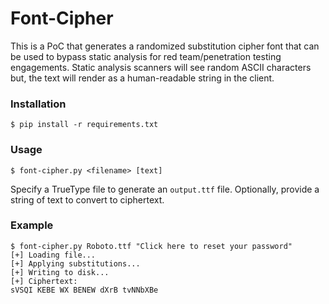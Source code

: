 # Font-Cipher
This is a PoC that generates a randomized substitution cipher font that can be used to bypass static analysis for red team/penetration testing engagements. Static analysis scanners will see random ASCII characters but, the text will render as a human-readable string in the client.

### Installation

```console
$ pip install -r requirements.txt
```

### Usage

```console
$ font-cipher.py <filename> [text]
```

Specify a TrueType file to generate an `output.ttf` file. Optionally, provide a string of text to convert to ciphertext.

### Example

```console
$ font-cipher.py Roboto.ttf "Click here to reset your password"
[+] Loading file...
[+] Applying substitutions...
[+] Writing to disk...
[+] Ciphertext:
sVSQI KEBE WX BENEW dXrB tvNNbXBe
```

